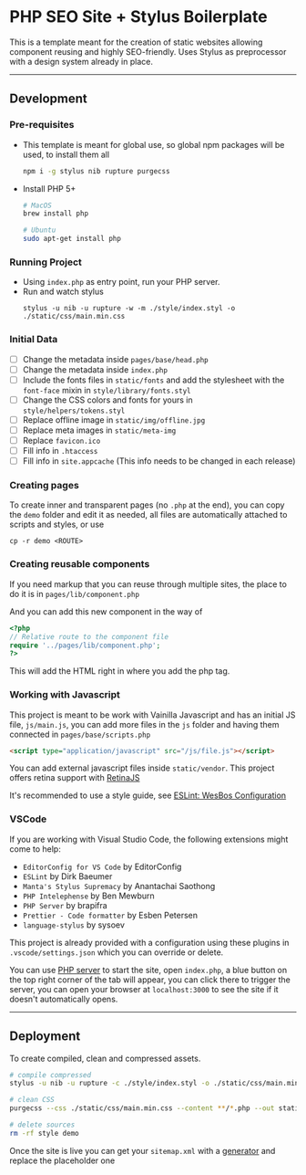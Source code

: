 # PHP SEO Site + Stylus Boilerplate

This is a template meant for the creation of static websites allowing component reusing and highly SEO-friendly. Uses Stylus as preprocessor with a design system already in place.

---

## Development

### Pre-requisites

-   This template is meant for global use, so global npm packages will be used, to install them all
    ```sh
    npm i -g stylus nib rupture purgecss
    ```
-   Install PHP 5+

    ```sh
    # MacOS
    brew install php

    # Ubuntu
    sudo apt-get install php
    ```

### Running Project

-   Using `index.php` as entry point, run your PHP server.
-   Run and watch stylus
    ```
    stylus -u nib -u rupture -w -m ./style/index.styl -o ./static/css/main.min.css
    ```

### Initial Data

-   [ ] Change the metadata inside `pages/base/head.php`
-   [ ] Change the metadata inside `index.php`
-   [ ] Include the fonts files in `static/fonts` and add the stylesheet with the `font-face` mixin in `style/library/fonts.styl`
-   [ ] Change the CSS colors and fonts for yours in `style/helpers/tokens.styl`
-   [ ] Replace offline image in `static/img/offline.jpg`
-   [ ] Replace meta images in `static/meta-img`
-   [ ] Replace `favicon.ico`
-   [ ] Fill info in `.htaccess`
-   [ ] Fill info in `site.appcache` (This info needs to be changed in each release)

### Creating pages

To create inner and transparent pages (no `.php` at the end), you can copy the `demo` folder and edit it as needed, all files are automatically attached to scripts and styles, or use

```
cp -r demo <ROUTE>
```

### Creating reusable components

If you need markup that you can reuse through multiple sites, the place to do it is in `pages/lib/component.php`

And you can add this new component in the way of

```php
<?php
// Relative route to the component file
require '../pages/lib/component.php';
?>
```

This will add the HTML right in where you add the php tag.

### Working with Javascript

This project is meant to be work with Vainilla Javascript and has an initial JS file, `js/main.js`, you can add more files in the `js` folder and having them connected in `pages/base/scripts.php`

```html
<script type="application/javascript" src="/js/file.js"></script>
```

You can add external javascript files inside `static/vendor`. This project offers retina support with [RetinaJS](http://imulus.github.io/retinajs/)

It's recommended to use a style guide, see [ESLint: WesBos Configuration](https://github.com/wesbos/eslint-config-wesbos)

### VSCode

If you are working with Visual Studio Code, the following extensions might come to help:

-   `EditorConfig for VS Code` by EditorConfig
-   `ESLint` by Dirk Baeumer
-   `Manta's Stylus Supremacy` by Anantachai Saothong
-   `PHP Intelephense` by Ben Mewburn
-   `PHP Server` by brapifra
-   `Prettier - Code formatter` by Esben Petersen
-   `language-stylus` by sysoev

This project is already provided with a configuration using these plugins in `.vscode/settings.json` which you can override or delete.

You can use [PHP server](https://marketplace.visualstudio.com/items?itemName=brapifra.phpserver) to start the site, open `index.php`, a blue button on the top right corner of the tab will appear, you can click there to trigger the server, you can open your browser at `localhost:3000` to see the site if it doesn't automatically opens.

---

## Deployment

To create compiled, clean and compressed assets.

```sh
# compile compressed
stylus -u nib -u rupture -c ./style/index.styl -o ./static/css/main.min.css

# clean CSS
purgecss --css ./static/css/main.min.css --content **/*.php --out static/css

# delete sources
rm -rf style demo
```

Once the site is live you can get your `sitemap.xml` with a [generator](https://www.xml-sitemaps.com/) and replace the placeholder one
